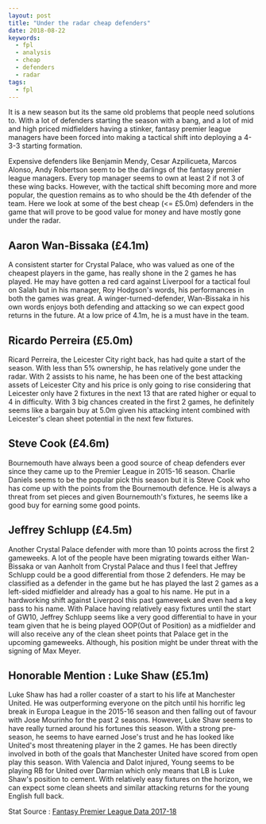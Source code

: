 ```yaml
---
layout: post
title: "Under the radar cheap defenders"
date: 2018-08-22
keywords:
  - fpl
  - analysis
  - cheap
  - defenders
  - radar
tags:
  - fpl
---
```


It is a new season but its the same old problems that people need solutions to. With a lot of defenders starting the season with a bang, and a lot of mid and high priced midfielders having a stinker, fantasy premier league managers have been forced into making a tactical shift into deploying a 4-3-3 starting formation.

Expensive defenders like Benjamin Mendy, Cesar Azpilicueta, Marcos Alonso, Andy Robertson seem to be the darlings of the fantasy premier league managers. Every top manager seems to own at least 2 if not 3 of these wing backs. However, with the tactical shift becoming more and more popular, the question remains as to who should be the 4th defender of the team. Here we look at some of the best cheap (<= £5.0m) defenders in the game that will prove to be good value for money and have mostly gone under the radar.

## Aaron Wan-Bissaka (£4.1m)

A consistent starter for Crystal Palace, who was valued as one of the cheapest players in the game, has really shone in the 2 games he has played. He may have gotten a red card against Liverpool for a tactical foul on Salah but in his manager, Roy Hodgson's words, his performances in both the games was great. A winger-turned-defender, Wan-Bissaka in his own words enjoys both defending and attacking so we can expect good returns in the future. At a low price of 4.1m, he is a must have in the team.

## Ricardo Perreira (£5.0m)

Ricard Perreira, the Leicester City right back, has had quite a start of the season. With less than 5% ownership, he has relatively gone under the radar. With 2 assists to his name, he has been one of the best attacking assets of Leicester City and his price is only going to rise considering that Leicester only have 2 fixtures in the next 13 that are rated higher or equal to 4 in difficulty. With 3 big chances created in the first 2 games, he definitely seems like a bargain buy at 5.0m given his attacking intent combined with Leicester's clean sheet potential in the next few fixtures.

## Steve Cook (£4.6m)

Bournemouth have always been a good source of cheap defenders ever since they came up to the Premier League in 2015-16 season. Charlie Daniels seems to be the popular pick this season but it is Steve Cook who has come up with the points from the Bournemouth defence. He is always a threat from set pieces and given Bournemouth's fixtures, he seems like a good buy for earning some good points.

## Jeffrey Schlupp (£4.5m)

Another Crystal Palace defender with more than 10 points across the first 2 gameweeks. A lot of the people have been migrating towards either Wan-Bissaka or van Aanholt from Crystal Palace and thus I feel that Jeffrey Schlupp could be a good differential from those 2 defenders. He may be classified as a defender in the game but he has played the last 2 games as a left-sided midfielder and already has a goal to his name. He put in a hardworking shift against Liverpool this past gameweek and even had a key pass to his name. With Palace having relatively easy fixtures until the start of GW10, Jeffrey Schlupp seems like a very good differential to have in your team given that he is being played OOP(Out of Position) as a midfielder and will also receive any of the clean sheet points that Palace get in the upcoming gameweeks. Although, his position might be under threat with the signing of Max Meyer.

## Honorable Mention : Luke Shaw (£5.1m)

Luke Shaw has had a roller coaster of a start to his life at Manchester United. He was outperforming everyone on the pitch until his horrific leg break in Europa League in the 2015-16 season and then falling out of favour with Jose Mourinho for the past 2 seasons. However, Luke Shaw seems to have really turned around his fortunes this season. With a strong pre-season, he seems to have earned Jose's trust and he has looked like United's most threatening player in the 2 games. He has been directly involved in both of the goals that Manchester United have scored from open play this season. With Valencia and Dalot injured, Young seems to be playing RB for United over Darmian which only means that LB is Luke Shaw's position to cement. With relatively easy fixtures on the horizon, we can expect some clean sheets and similar attacking returns for the young English full back.

Stat Source : [Fantasy Premier League Data 2017-18](https://github.com/vaastav/Fantasy-Premier-League/tree/master/data/2018-19)